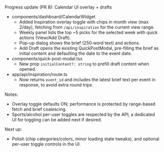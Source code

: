 Progress update (PR 8): Calendar UI overlay + drafts

- components/dashboard/CalendarWidget
  - Added Inspiration overlay toggle with chips in month view (max 2/day), fetching from `/api/inspiration` for the current view range.
  - Weekly panel lists the top ~5 picks for the selected week with quick actions (View/Add Draft).
  - Pop-up dialog shows the brief (250‑word text) and actions.
  - Add Draft opens the existing QuickPostModal, pre-filling the brief as initial content and defaulting the date to the event date.
- components/quick-post-modal.tsx
  - New prop `initialContent?: string` to prefill draft content when opened.
- app/api/inspiration/route.ts
  - Now returns `event_id` and includes the latest brief text per event in response, to avoid extra round trips.

Notes:
- Overlay toggle defaults ON; performance is protected by range-based fetch and brief coalescing.
- Sports/alcohol per-user toggles are respected by the API; a dedicated UI for toggling can be added next if desired.

Next up:
- Polish (chip categories/colors, minor loading state tweaks), and optional per-user toggle controls in the UI.
